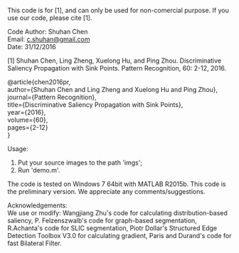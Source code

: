 This code is for [1], and can only be used for non-comercial purpose. If you use our code, please cite [1].

Code Author: Shuhan Chen <br>
Email: c.shuhan@gmail.com <br>
Date: 31/12/2016 <br>

[1] Shuhan Chen, Ling Zheng, Xuelong Hu, and Ping Zhou. Discriminative Saliency Propagation with Sink Points. Pattern Recognition, 60: 2-12, 2016.

@article{chen2016pr, <br>
author={Shuhan Chen and Ling Zheng and Xuelong Hu and Ping Zhou}, <br>
journal={Pattern Recognition}, <br>
title={Discriminative Saliency Propagation with Sink Points}, <br>
year={2016}, <br>
volume={60}, <br>
pages={2-12} <br>
}

Usage:
1) Put your source images to the path 'imgs'; <br>
2) Run 'demo.m'. <br>


The code is tested on Windows 7 64bit with MATLAB R2015b.
This code is the preliminary version. We appreciate any comments/suggestions.

Acknowledgements: <br>
We use or modify: 
Wangjiang Zhu's code for calculating distribution-based saliency,
P. Felzenszwalb's code for graph-based segmentation,
R.Achanta's code for SLIC segmentation,
Piotr Dollar's Structured Edge Detection Toolbox V3.0 for calculating gradient,
Paris and Durand's code for fast Bilateral Filter.
